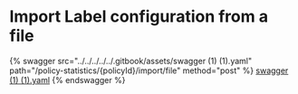 # Import Label configuration from a file

{% swagger src="../../../../../.gitbook/assets/swagger (1) (1).yaml" path="/policy-statistics/{policyId}/import/file"
method="post" %}
[swagger (1) (1).yaml](<../../../../../.gitbook/assets/swagger (1) (1).yaml>)
{% endswagger %}
